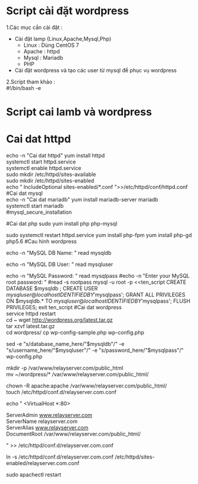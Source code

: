 # Script cài đặt wordpress   
1.Các mục cần cài đặt :  
 - Cài đặt lamp (Linux,Apache,Mysql,Php)  
     - Linux : Dùng CentOS 7  
     - Apache : httpd  
     - Mysql : Mariadb  
     - PHP  
- Cài đặt wordpress và tạo các user từ mysql để phục vụ wordpress  

2.Script tham khảo :     
#!/bin/bash -e  
# Script cai lamb và wordpress  
# Cai dat httpd
echo -n "Cai dat httpd"
yum install httpd  
systemctl start httpd.service  
systemctl enable httpd.service  
sudo mkdir /etc/httpd/sites-available  
sudo mkdir /etc/httpd/sites-enabled  
echo "
IncludeOptional sites-enabled/*.conf ">>/etc/httpd/conf/httpd.conf 
#Cai dat mysql  
echo -n "Cai dat mariadb"
yum install mariadb-server mariadb  
systemctl start mariadb  
#mysql_secure_installation

#Cai dat php 
sudo yum install php php-mysql

sudo systemctl restart httpd.service
yum install php-fpm
yum install php-gd
php5.6
#Cau hinh wordpress

echo -n "MySQL DB Name: "
read mysqldb

echo -n "MySQL DB User: "
read mysqluser

echo -n "MySQL Password: "
read mysqlpass
#echo -n "Enter your MySQL root password: "
#read -s rootpass
mysql -u root -p <<ten_script
CREATE DATABASE $mysqldb ;
CREATE USER $mysqluser@localhost IDENTIFIED BY '$mysqlpass';
GRANT ALL PRIVILEGES ON $mysqldb.* TO $mysqluser@localhost   IDENTIFIED BY '$mysqlpass';
FLUSH PRIVILEGES;
   exit
ten_script
#Cai dat wordpress  
service httpd restart  
cd ~
wget http://wordpress.org/latest.tar.gz  
tar xzvf latest.tar.gz  
cd wordpress/
cp wp-config-sample.php wp-config.php  

 
sed -e "s/database_name_here/"$mysqldb"/" -e "s/username_here/"$mysqluser"/" -e "s/password_here/"$mysqlpass"/"  wp-config.php  

mkdir -p /var/www/relayserver.com/public_html    
mv ~/wordpress/* /var/www/relayserver.com/public_html/  
  
chown -R apache:apache /var/www/relayserver.com/public_html/      
touch /etc/httpd/conf.d/relayserver.com.conf   

echo "
<VirtualHost *:80>  

ServerAdmin www.relayserver.com  
ServerName relayserver.com  
ServerAlias www.relayserver.com  
DocumentRoot /var/www/relayserver.com/public_html/  
</VirtualHost>

" >> /etc/httpd/conf.d/relayserver.com.conf   

ln -s /etc/httpd/conf.d/relayserver.com.conf /etc/httpd/sites-enabled/relayserver.com.conf     

sudo apachectl restart     